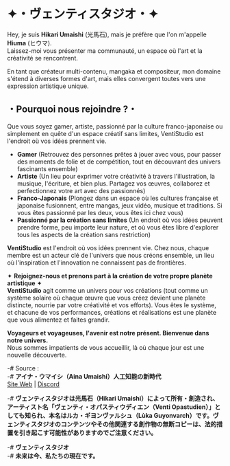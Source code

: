 # ✦・ヴェンティスタジオ・✦

Hey, je suis **Hikari Umaishi** (光馬石), mais je préfère que l'on m'appelle **Hiuma** (ヒウマ).  
Laissez-moi vous présenter ma communauté, un espace où l'art et la créativité se rencontrent.

En tant que créateur multi-contenu, mangaka et compositeur, mon domaine s'étend à diverses formes d'art, mais elles convergent toutes vers une expression artistique unique.

## ・Pourquoi nous rejoindre ?・  
Que vous soyez gamer, artiste, passionné par la culture franco-japonaise ou simplement en quête d'un espace créatif sans limites, VentiStudio est l'endroit où vos idées prennent vie.

- **Gamer** (Retrouvez des personnes prêtes à jouer avec vous, pour passer des moments de folie et de compétition, tout en découvrant des univers fascinants ensemble)  
- **Artiste** (Un lieu pour exprimer votre créativité à travers l'illustration, la musique, l'écriture, et bien plus. Partagez vos œuvres, collaborez et perfectionnez votre art avec des passionnés)  
- **Franco-Japonais** (Plongez dans un espace où les cultures française et japonaise fusionnent, entre mangas, jeux vidéo, musique et traditions. Si vous êtes passionné par les deux, vous êtes ici chez vous)  
- **Passionné par la création sans limites** (Un endroit où vos idées peuvent prendre forme, peu importe leur nature, et où vous êtes libre d'explorer tous les aspects de la création sans restriction)

**VentiStudio** est l'endroit où vos idées prennent vie.
Chez nous, chaque membre est un acteur clé de l'univers que nous créons ensemble, un lieu où l'inspiration et l'innovation ne connaissent pas de frontières.

✦ **Rejoignez-nous et prenons part à la création de votre propre planète artistique** ✦  
**VentiStudio** agit comme un univers pour vos créations (tout comme un système solaire où chaque œuvre que vous créez devient une planète distincte, nourrie par votre créativité et vos efforts). Vous êtes le système, et chacune de vos performances, créations et réalisations est une planète que vous alimentez et faites grandir.

**Voyageurs et voyageuses, l'avenir est notre présent. Bienvenue dans notre univers.**  
Nous sommes impatients de vous accueillir, là où chaque jour est une nouvelle découverte.


-# Source :  
-# **アイナ・ウマイシ（Aina Umaishi）人工知能の新時代**  
[Site Web](https://ventistudio.fr/) | [Discord](https://discord.gg/BupfZHSBbC)

-# **ヴェンティスタジオは光馬石（Hikari Umaishi）によって所有・創造され、アーティスト名「ヴェンティ・オパスティウディエン（Venti Opastudien）」としても知られ、本名はルカ・ギヨンヴァルシュ（Lùka Guyonvarch）です。ヴェンティスタジオのコンテンツやその他関連する創作物の無断コピーは、法的措置を引き起こす可能性がありますのでご注意ください。**

-# **ヴェンティスタジオ**  
-# **未来は今、私たちの現在です。**
